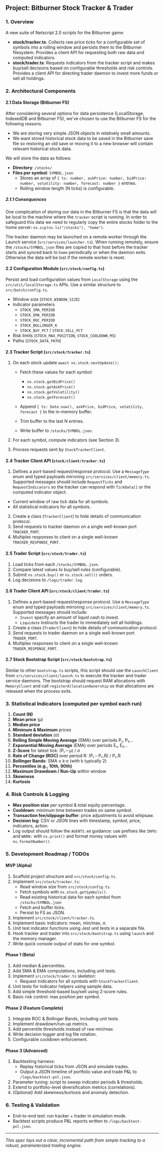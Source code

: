 ## Project: Bitburner Stock Tracker & Trader

### 1. Overview

A new suite of Netscript 2.0 scripts for the Bitburner game:

- **stock/tracker.ts**: Collects raw price ticks for a configurable set of
  symbols into a rolling window and persists them to the Bitburner
  filesystem. Provides a client API for requesting both raw data and
  computed indicators.
- **stock/trader.ts**: Requests indicators from the tracker script and
  makes buy/sell decisions based on configurable thresholds and risk
  controls. Provides a client API for directing trader daemon to
  invest more funds or sell all holdings.

### 2. Architectural Components

#### 2.1 Data Storage (Bitburner FS)

After considering several options for data persistence (LocalStorage,
IndexedDB and Bitburner FS), we've chosen to use the Bitburner FS for
the following reasons.

- We are storing very simple JSON objects in relatively small amounts.
- We want stored historical stock data to be saved in the Bitburner
  save file so restoring an old save or moving it to a new browser
  will contain relevant historical stock data.

We will store the data as follows:

- **Directory**: `/stocks/`
- **Files per symbol**: `SYMBOL.json`
    - Stores an array of `{ ts: number, askPrice: number, bidPrice: number, volatility: number, forecast: number }` entries.
    - Rolling window length (N ticks) is configurable.

##### 2.1.1 Consequences

One complication of storing our data in the Bitburner FS is that the
data will be local to the machine where the `tracker` script is
running. In order to safeguard this data we need to regularly copy
the entire stocks folder to the home server:
`ns.scp(ns.ls("/stocks"), "home")`.

The tracker daemon may be launched on a remote worker through the
Launch service (`src/services/launcher.ts`). When running remotely, ensure
the `/stocks/SYMBOL.json` files are copied to that host before the
tracker starts and synced back to `home` periodically or when the
daemon exits. Otherwise the data will be lost if the remote worker is
reset.

#### 2.2 Configuration Module (`src/stock/config.ts`)

Persist and load configuration values from `LocalStorage` using the
`src/util/localStorage.ts` APIs. Use a similar structure to
`src/batch/config.ts`.

- Window size (`STOCK_WINDOW_SIZE`)
- Indicator parameters
    - `STOCK_SMA_PERIOD`
    - `STOCK_EMA_PERIOD`
    - `STOCK_ROC_PERIOD`
    - `STOCK_BOLLINGER_K`
    - `STOCK_BUY_PCT` / `STOCK_SELL_PCT`
- Risk limits (`STOCK_MAX_POSITION`, `STOCK_COOLDOWN_MS`)
- Paths (`STOCK_DATA_PATH`)

#### 2.3 Tracker Script (`src/stock/tracker.ts`)

1. On each stock update `await ns.stock.nextUpdate();`
    - Fetch these values for each symbol:
        - `ns.stock.getBidPrice()`
        - `ns.stock.getAskPrice()`
        - `ns.stock.getVolatility()`
        - `ns.stock.getForecast()`

    - Append `{ ts: Date.now(), askPrice, bidPrice, volatility, forecast }` to the in-memory buffer.
    - Trim buffer to the last N entries.
    - Write buffer to `/stocks/SYMBOL.json`.

2. For each symbol, compute indicators (see Section 3).
3. Process requests sent by `StockTrackerClient`.

#### 2.4 Tracker Client API (`stock/client/tracker.ts`)

1. Defines a port-based request/response protocol. Use a `MessageType`
   enum and typed payloads mirroring
   `src/services/client/memory.ts`. Supported messages should include
   `RequestTicks` and `RequestIndicators` so the tracker can respond
   with `TickData[]` or the computed indicator object.

- Current window of raw tick data for all symbols.
- All statistical indicators for all symbols.

2. Create a class (`TrackerClient`) to hide details of
   communication protocol.
3. Send requests to tracker daemon on a single well-known port `TRACKER_PORT`.
4. Multiplex responses to client on a single well-known `TRACKER_RESPONSE_PORT`.

#### 2.5 Trader Script (`src/stock/trader.ts`)

1. Load ticks from each `/stocks/SYMBOL.json`.
2. Compare latest values to buy/sell rules (configurable).
3. Submit `ns.stock.buy()` or `ns.stock.sell()` orders.
4. Log decisions to `/logs/trader.log`.

#### 2.6 Trader Client API (`src/stock/client/trader.ts`)

1. Defines a port-based request/response protocol. Use a `MessageType`
   enum and typed payloads mirroring
   `src/services/client/memory.ts`. Supported messages should include:
    - `Invest` specify an amount of liquid cash to invest.
    - `Liquidate` instructs the trader to immediately sell all
      holdings.
2. Create a class (`TraderClient`) to hide details of communication
   protocol.
3. Send requests to trader daemon on a single well-known port `TRADER_PORT`.
4. Multiplex responses to client on a single well-known `TRADER_RESPONSE_PORT`.

#### 2.7 Stock Bootstrap Script (`src/stock/bootstrap.ts`)

Similar to other `bootstrap.ts` scripts, this script should use the
`LaunchClient` from `src/services/client/launch.ts` to execute the tracker
and trader service daemons. The bootstrap should request RAM
allocations with `MemoryClient` and call
`registerAllocationOwnership` so that allocations are released when the
process exits.

### 3. Statistical Indicators (computed per symbol each run)

1. **Count (N)**
2. **Mean price** (μ)
3. **Median price**
4. **Minimum & Maximum** prices
5. **Standard deviation** (σ)
6. **Rolling Simple Moving Average** (SMA) over periods P₁, P₂...
7. **Exponential Moving Average** (EMA) over periods E₁, E₂...
8. **Z‑Score** for latest tick: (Pₜ – μ) / σ
9. **Rate of Change (ROC)** over period R: (Pₜ – Pₜ₋R) / Pₜ₋R
10. **Bollinger Bands**: SMA ± k·σ (with k typically 2)
11. **Percentiles (e.g., 10th, 90th)**
12. **Maximum Drawdown / Run‑Up** within window
13. **Skewness**
14. **Kurtosis**

### 4. Risk Controls & Logging

- **Max position size** per symbol & total equity percentage.
- **Cooldown**: minimum time between trades on same symbol.
- **Transaction fee/slippage buffer**: price adjustments to avoid whipsaw.
- **Decision log**: CSV or JSON lines with timestamp, symbol, price, indicators, action.
- Log output should follow the `AGENTS.md` guidance: use prefixes like
  `INFO:` and `WARN:` with `ns.print()` and format money values with
  `ns.formatNumber()`.

### 5. Development Roadmap / TODOs

#### MVP (Alpha)

1. Scaffold project structure and `src/stock/config.ts`.
2. Implement `src/stock/tracker.ts`:
    - Read window size from `src/stock/config.ts`.
    - Fetch symbols with `ns.stock.getSymbols()`.
    - Read existing historical data for each symbol from `/stocks/SYMBOL.json`
    - Fetch and buffer ticks.
    - Persist to FS as JSON.
3. Implement `src/stock/client/tracker.ts`.
4. Implement basic indicators: mean, min/max, σ.
5. Unit test indicator functions using Jest unit tests in a separate file.
6. Hook tracker and trader into `src/stock/bootstrap.ts` using
   `launch` and the memory manager.
7. Write quick console output of stats for one symbol.

#### Phase 1 (Beta)

1. Add median & percentiles.
2. Add SMA & EMA computations, including unit tests.
3. Implement `src/stock/trader.ts` skeleton:
    - Request indicators for all symbols with `StockTrackerClient`.
4. Unit tests for indicator helpers using sample data.
5. Add simple threshold-based buy/sell using Z‑score rules.
6. Basic risk control: max position per symbol.

#### Phase 2 (Feature Complete)

1. Integrate ROC & Bollinger Bands, including unit tests.
2. Implement drawdown/run‑up metrics.
3. Add percentile thresholds instead of raw min/max.
4. Write decision logger and log file rotation.
5. Configurable cooldown enforcement.

#### Phase 3 (Advanced)

1. Backtesting harness:
    - Replay historical ticks from JSON and simulate trades.
    - Output a JSON timeline of portfolio value and trade P&L to `/logs/backtest-pnl.json`.
2. Parameter tuning: script to sweep indicator periods & thresholds.
3. Extend to portfolio-level diversification metrics (correlations).
4. _(Optional)_ Add skewness/kurtosis and anomaly detection.

### 6. Testing & Validation

- End-to-end test: run tracker + trader in simulation mode.
- Backtest scripts produce P&L reports written to `/logs/backtest-pnl.json`.

---

_This spec lays out a clear, incremental path from simple tracking to a robust, parameterized trading engine._
